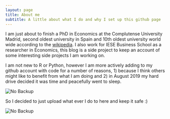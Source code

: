 ```yaml
---
layout: page
title: About me
subtitle: A little about what I do and why I set up this github page
---
```


I am just about to finish a PhD in Economics at the Complutense University Madrid, second oldest university in Spain and 10th oldest university world wide according to the [wikipedia](https://en.wikipedia.org/wiki/List_of_oldest_universities_in_continuous_operation). I also work for IESE Business School as a researcher in Economics, this blog is a side project to keep an account of some interesting side projects I am working on.

I am not new to R or Python, however I am more actively adding to my github account with code for a number of reasons, 1) because I think others might like to benefit from what I am doing and 2) in August 2019 my hard drive decided it was time and peacefully went to sleep.


![No Backup](https://github.com/msmith01/msmith01.github.io/blob/master/img/nobackup.jpg?raw=true)

So I decided to just upload what ever I do to here and keep it safe :)

![No Backup](https://github.com/msmith01/msmith01.github.io/blob/master/img/dataloss.jpg)
